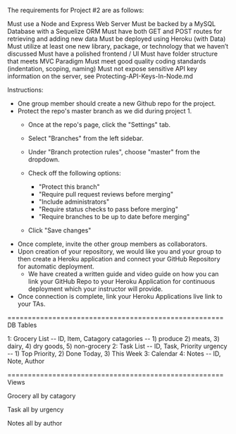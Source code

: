 The requirements for Project #2 are as follows:

Must use a Node and Express Web Server
Must be backed by a MySQL Database with a Sequelize ORM
Must have both GET and POST routes for retrieving and adding new data
Must be deployed using Heroku (with Data)
Must utilize at least one new library, package, or technology that we haven’t discussed
Must have a polished frontend / UI
Must have folder structure that meets MVC Paradigm
Must meet good quality coding standards (indentation, scoping, naming)
Must not expose sensitive API key information on the server, see Protecting-API-Keys-In-Node.md


Instructions: 
* One group member should create a new Github repo for the project.
* Protect the repo's master branch as we did during project 1.
  * Once at the repo's page, click the "Settings" tab.
  * Select "Branches" from the left sidebar.
  * Under "Branch protection rules", choose "master" from the dropdown.
  * Check off the following options:
    * "Protect this branch"
    * "Require pull request reviews before merging"
    * "Include administrators"
    * "Require status checks to pass before merging"
    * "Require branches to be up to date before merging"
  
  * Click "Save changes"
* Once complete, invite the other group members as collaborators.
* Upon creation of your repository, we would like you and your group to then create a Heroku application and connect your GitHub Repository for automatic deployment.
  * We have created a written guide and video guide on how you can link your GitHub Repo to your Heroku Application for continuous deployment which your instructor will provide.
* Once connection is complete, link your Heroku Applications live link to your TAs.

=====================================================
DB Tables

1: Grocery List -- ID, Item, Catagory
    catagories -- 1) produce 2) meats, 3) dairy, 4) dry goods, 5) non-grocery
2: Task List -- ID, Task, Priority
    urgency -- 1) Top Priority, 2) Done Today, 3) This Week
3: Calendar 
4: Notes -- ID, Note, Author

=====================================================
Views

Grocery
  all
  by catagory

Task
  all
  by urgency

Notes
  all
  by author
